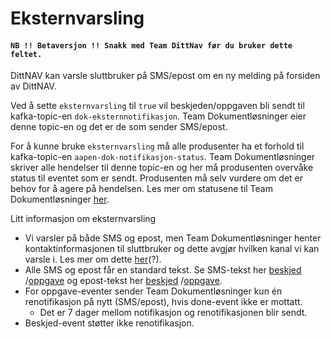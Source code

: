 # Eksternvarsling

#### `NB !! Betaversjon !! Snakk med Team DittNav før du bruker dette feltet.`

DittNAV kan varsle sluttbruker på SMS/epost om en ny melding på forsiden av DittNAV.

Ved å sette `eksternvarsling` til `true` vil beskjeden/oppgaven bli sendt til kafka-topic-en `dok-eksternnotifikasjon`. 
Team Dokumentløsninger eier denne topic-en og det er de som sender SMS/epost. 

For å kunne bruke `eksternvarsling` må alle produsenter ha et forhold til kafka-topic-en `aapen-dok-notifikasjon-status`. 
Team Dokumentløsninger skriver alle hendelser til denne topic-en og her må produsenten overvåke status til eventet som er sendt. 
Produsenten må selv vurdere om det er behov for å agere på hendelsen.
Les mer om statusene til Team Dokumentløsninger [her](https://confluence.adeo.no/display/BOA/For+Konsumenter).

Litt informasjon om eksternvarsling
* Vi varsler på både SMS og epost, men Team Dokumentløsninger henter kontaktinformasjonen til sluttbruker og dette avgjør hvilken kanal vi kan varsle i. Les mer om dette [her]()(?).
* Alle SMS og epost får en standard tekst. Se SMS-tekst her [beskjed](https://github.com/navikt/dittnav-varselbestiller/blob/master/src/main/resources/texts/sms_beskjed.txt) /[oppgave](https://github.com/navikt/dittnav-varselbestiller/blob/master/src/main/resources/texts/sms_oppgave.txt) og epost-tekst her [beskjed](https://github.com/navikt/dittnav-varselbestiller/blob/master/src/main/resources/texts/epost_beskjed.txt) /[oppgave](https://github.com/navikt/dittnav-varselbestiller/blob/master/src/main/resources/texts/epost_oppgave.txt). 
* For oppgave-eventer sender Team Dokumentløsninger kun én renotifikasjon på nytt (SMS/epost), hvis done-event ikke er mottatt.
    * Det er 7 dager mellom notifikasjon og renotifikasjonen blir sendt. 
* Beskjed-event støtter ikke renotifikasjon.

